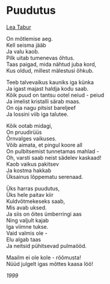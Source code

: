 # Puudutus

[Lea Tabur](./)

On mõtlemise aeg.  
Kell seisma jääb  
Ja valu kaob.  
Pilk uitab tumenevas õhtus.  
Taas paigad, mida nähtud juba kord,  
Kus oldud, millest mälestusi õhkub.

Teeb talvevaikus kauniks iga künka  
Ja igast majast haldja kodu saab.  
Kõik puud on tantsu ootel neiud - peiud  
Ja imelist kristalli särab maas.  
On oja nagu pitsist bareljeef  
Ja lossini viib iga talutee.

Kõik ootab midagi,  
On pruudirüüs  
Õrnvalges vaikuses.  
Võib aimata, et pingul koore all  
On pulbitsemist tunnetamas mahlad -  
Oh, varsti saab neist sädelev kaskaad!  
Kaob vaikus pakitsev  
Ja kostma hakkab  
Üksainus lõppematu serenaad.

Üks harras puudutus,  
Üks hele paitav kiir  
Kuldvõtmekeseks saab,  
Mis avab uksed.  
Ja siis on õites ümberringi aas  
Ning valjult kajab  
Iga viimne tukse.  
Vaid valmis ole -  
Elu algab taas  
Ja neitsid pühitsevad pulmaööd.

Maailm ei ole kole - rõõmusta!  
Nüüd julgelt igas mõttes kaasa löö!

_1999_

